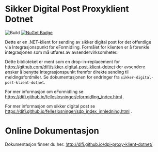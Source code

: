 # Sikker Digital Post Proxyklient Dotnet

![Build](https://github.com/difi/dpi-proxy-klient-dotnet/workflows/Build/badge.svg)
[![NuGet Badge](https://buildstats.info/nuget/Difi.SikkerDigitalPost.ProxyKlient)](https://www.nuget.org/packages/Difi.SikkerDigitalPost.ProxyKlient/) 

Dette er en .NET-klient for sending av sikker digital post for det offentlige via Integrasjonspunkt for eFormidling.
Formålet for klienten er å forenkle integrasjonen som må utføres av avsendervirksomheter.

Dette biblioteket er ment som en drop-in-replacement for https://github.com/difi/sikker-digital-post-klient-dotnet der
avsendere ønsker å benytte Integrasjonspunkt fremfor direkte sending til meldingsfordmiler.
Se dokumentasjonen for endringer fra `sikker-digital-post-klient-dotnet`.

For mer informasjon om eFormidling se https://difi.github.io/felleslosninger/eformidling_index.html .

For mer informasjon om sikker digital post se https://difi.github.io/felleslosninger/sdp_index_innledning.html .

# Online Dokumentasjon
Dokumentasjon finner du her: http://difi.github.io/dpi-proxy-klient-dotnet/

